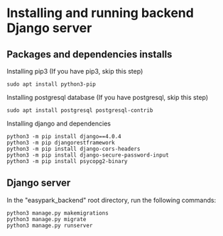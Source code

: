 # Installing and running backend Django server

## Packages and dependencies installs
Installing pip3 (If you have pip3, skip this step)
```console
sudo apt install python3-pip
```
Installing postgresql database (If you have postgresql, skip this step)
```console
sudo apt install postgresql postgresql-contrib
```
Installing django and dependencies
```console
python3 -m pip install django==4.0.4
python3 -m pip djangorestframework
python3 -m pip install django-cors-headers
python3 -m pip install django-secure-password-input
python3 -m pip install psycopg2-binary
```

## Django server
In the "easypark_backend" root directory, run the following commands:
```console
python3 manage.py makemigrations
python3 manage.py migrate
python3 manage.py runserver
```


